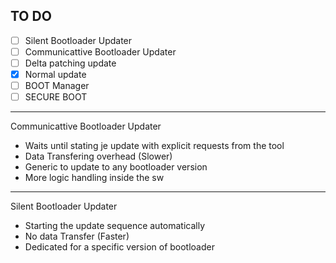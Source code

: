 ## TO DO 
- [ ] Silent Bootloader Updater
- [ ] Communicattive Bootloader Updater
- [ ] Delta patching update
- [x] Normal update
- [ ] BOOT Manager
- [ ] SECURE BOOT
---------------------------------
Communicattive Bootloader Updater 
- Waits until stating je update with explicit requests from the tool
- Data Transfering overhead (Slower)
- Generic to update to any bootloader version
- More logic handling inside the sw
 -----------------------------------
 Silent Bootloader Updater 
- Starting the update sequence automatically
- No data Transfer (Faster)
- Dedicated for a specific version of bootloader 
